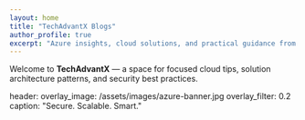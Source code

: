 ```yaml
---
layout: home
title: "TechAdvantX Blogs"
author_profile: true
excerpt: "Azure insights, cloud solutions, and practical guidance from the field."
---
```


Welcome to **TechAdvantX** — a space for focused cloud tips, solution architecture patterns, and security best practices.

header:
  overlay_image: /assets/images/azure-banner.jpg
  overlay_filter: 0.2
  caption: "Secure. Scalable. Smart."
